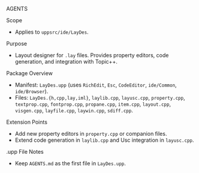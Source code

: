 AGENTS

Scope
- Applies to `uppsrc/ide/LayDes`.

Purpose
- Layout designer for `.lay` files. Provides property editors, code generation, and integration with Topic++.

Package Overview
- Manifest: `LayDes.upp` (uses `RichEdit`, `Esc`, `CodeEditor`, `ide/Common`, `ide/Browser`).
- Files: `LayDes.{h,cpp,lay,iml}`, `laylib.cpp`, `layusc.cpp`, `property.cpp`, `textprop.cpp`, `fontprop.cpp`, `propane.cpp`, `item.cpp`, `layout.cpp`, `visgen.cpp`, `layfile.cpp`, `laywin.cpp`, `sdiff.cpp`.

Extension Points
- Add new property editors in `property.cpp` or companion files.
- Extend code generation in `laylib.cpp` and Usc integration in `layusc.cpp`.

.upp File Notes
- Keep `AGENTS.md` as the first file in `LayDes.upp`.

